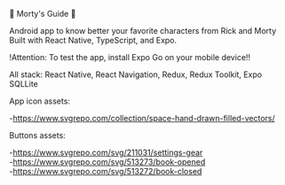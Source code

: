 🧠 Morty's Guide 🧠

Android app to know better your favorite characters from Rick and Morty
Built with React Native, TypeScript, and Expo.

!Attention: To test the app, install Expo Go on your mobile device!!

All stack: React Native, React Navigation, Redux, Redux Toolkit, Expo SQLLite

App icon assets:

-https://www.svgrepo.com/collection/space-hand-drawn-filled-vectors/

Buttons assets:

-https://www.svgrepo.com/svg/211031/settings-gear  
-https://www.svgrepo.com/svg/513273/book-opened  
-https://www.svgrepo.com/svg/513272/book-closed
